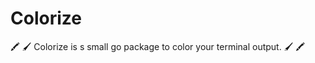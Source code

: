 # Colorize 

:crayon: :paintbrush: Colorize is s small go package to color your terminal output. :paintbrush: :crayon: